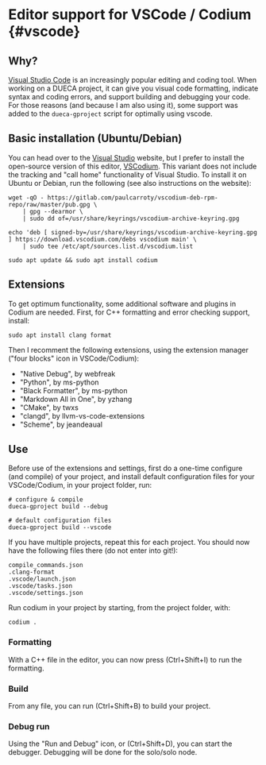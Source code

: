 # Editor support for VSCode / Codium {#vscode}

## Why?

[Visual Studio Code](https://code.visualstudio.com/) is an increasingly popular editing and coding tool. When working on a DUECA project, it can give you visual code formatting, indicate syntax and coding errors, and support building and debugging your code. For those reasons (and because I am also using it), some support was added to the `dueca-gproject` script for optimally using vscode.

## Basic installation (Ubuntu/Debian)

You can head over to the [Visual Studio](https://code.visualstudio.com/) website, but I prefer to install the open-source version of this editor, [VSCodium](https://vscodium.com/). This variant does not include the tracking and "call home" functionality of Visual Studio. To install it on Ubuntu or Debian, run the following (see also instructions on the website):

    wget -qO - https://gitlab.com/paulcarroty/vscodium-deb-rpm-repo/raw/master/pub.gpg \
        | gpg --dearmor \
        | sudo dd of=/usr/share/keyrings/vscodium-archive-keyring.gpg

    echo 'deb [ signed-by=/usr/share/keyrings/vscodium-archive-keyring.gpg ] https://download.vscodium.com/debs vscodium main' \
        | sudo tee /etc/apt/sources.list.d/vscodium.list

    sudo apt update && sudo apt install codium

## Extensions

To get optimum functionality, some additional software and plugins in Codium are needed. First, for C++ formatting and error checking support, install:

    sudo apt install clang format

Then I recomment the following extensions, using the extension manager ("four blocks" icon in VSCode/Codium):

- "Native Debug", by webfreak
- "Python", by ms-python
- "Black Formatter", by ms-python
- "Markdown All in One", by yzhang
- "CMake", by twxs
- "clangd", by llvm-vs-code-extensions
- "Scheme", by jeandeaual

## Use

Before use of the extensions and settings, first do a one-time configure (and compile) of your project, and install default configuration files for your VSCode/Codium, in your project folder, run:

    # configure & compile
    dueca-gproject build --debug

    # default configuration files
    dueca-gproject build --vscode

If you have multiple projects, repeat this for each project. You should now have the following files there (do not enter into git!):

    compile_commands.json
    .clang-format
    .vscode/launch.json
    .vscode/tasks.json
	.vscode/settings.json

Run codium in your project by starting, from the project folder, with:

	codium .

### Formatting

With a C++ file in the editor, you can now press (Ctrl+Shift+I) to run the formatting.

### Build

From any file, you can run (Ctrl+Shift+B) to build your project.

### Debug run

Using the "Run and Debug" icon, or (Ctrl+Shift+D), you can start the debugger. Debugging will be done for the solo/solo node.
